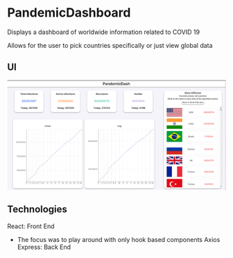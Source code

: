 # PandemicDashboard
Displays a dashboard of worldwide information related to COVID 19

Allows for the user to pick countries specifically or just view global data

## UI
![UI Preview](https://raw.githubusercontent.com/CFKeef/PandemicDashboard/master/firefox_8fwdkteiFf.png)

## Technologies
React: Front End
 - The focus was to play around with only hook based components 
Axios
Express: Back End
